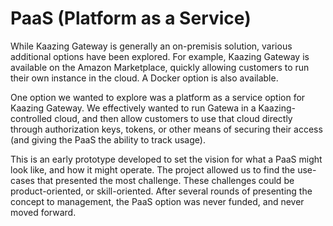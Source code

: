 PaaS (Platform as a Service)
=======

While Kaazing Gateway is generally an on-premisis solution, various additional options have been explored.  For example, Kaazing Gateway is available on the Amazon Marketplace, quickly allowing customers to run their own instance in the cloud.  A Docker option is also available.

One option we wanted to explore was a platform as a service option for Kaazing Gateway.  We effectively wanted to run Gatewa in a Kaazing-controlled cloud, and then allow customers to use that cloud directly through authorization keys, tokens, or other means of securing their access (and giving the PaaS the ability to track usage).

This is an early prototype developed to set the vision for what a PaaS might look like, and how it might operate.  The project allowed us to find the use-cases that presented the most challenge.  These challenges could be product-oriented, or skill-oriented.  After several rounds of presenting the concept to management, the PaaS option was never funded, and never moved forward.
